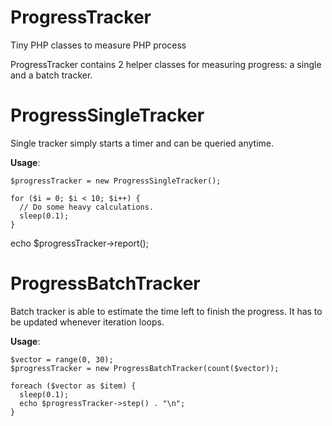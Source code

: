 ProgressTracker
===============

Tiny PHP classes to measure PHP process

ProgressTracker contains 2 helper classes for measuring progress: a single and a
batch tracker.

# ProgressSingleTracker

Single tracker simply starts a timer and can be queried anytime.

**Usage**:

    $progressTracker = new ProgressSingleTracker();

    for ($i = 0; $i < 10; $i++) {
      // Do some heavy calculations.
      sleep(0.1);
    }

echo $progressTracker->report();

# ProgressBatchTracker

Batch tracker is able to estimate the time left to finish the progress. It has
to be updated whenever iteration loops.

**Usage**:

    $vector = range(0, 30);
    $progressTracker = new ProgressBatchTracker(count($vector));

    foreach ($vector as $item) {
      sleep(0.1);
      echo $progressTracker->step() . "\n";
    }
